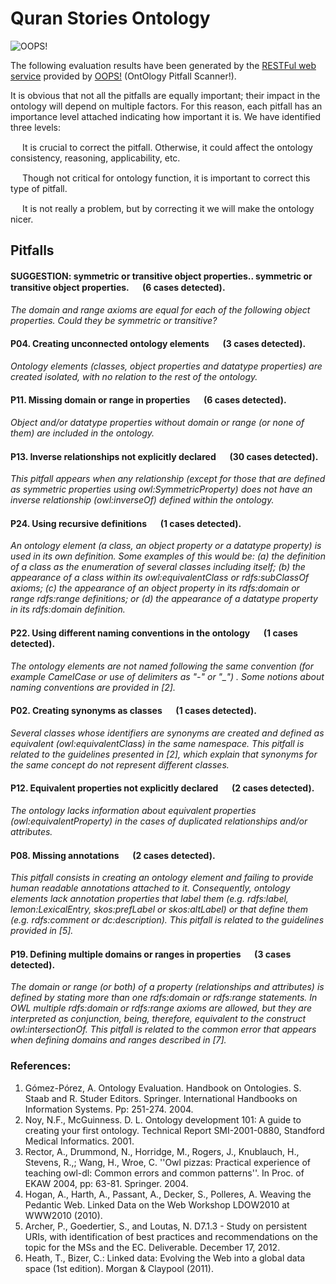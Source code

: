 # Quran Stories Ontology

![OOPS!](http://vocab.linkeddata.es/ontologies/oops/logomini.png)

The following evaluation results have been generated by the [RESTFul web service](http://oops-ws.oeg-upm.net/) provided by [OOPS!](http://oops.linkeddata.es/) (OntOlogy Pitfall Scanner!).

It is obvious that not all the pitfalls are equally important; their impact in the ontology will depend on multiple factors. For this reason, each pitfall has an importance level attached indicating how important it is. We have identified three levels:


<img src="https://raw.githubusercontent.com/OnToology/oops-report/master/sample/critical.png" height="15px"> It is crucial to correct the pitfall. Otherwise, it could affect the ontology consistency, reasoning, applicability, etc.

<img src="https://raw.githubusercontent.com/OnToology/oops-report/master/sample/important.png" height="15px"> Though not critical for ontology function, it is important to correct this type of pitfall.

<img src="https://raw.githubusercontent.com/OnToology/oops-report/master/sample/minor.png" height="15px"> It is not really a problem, but by correcting it we will make the ontology nicer.



## Pitfalls



#### SUGGESTION: symmetric or transitive object properties.. symmetric or transitive object properties. <img src="https://raw.githubusercontent.com/OnToology/oops-report/master/sample/minor.png" height="15px"> (6 cases detected).
*The domain and range axioms are equal for each of the following object properties. Could they be symmetric or transitive?*

    

#### P04. Creating unconnected ontology elements <img src="https://raw.githubusercontent.com/OnToology/oops-report/master/sample/minor.png" height="15px"> (3 cases detected).
*Ontology elements (classes, object properties and datatype properties) are created isolated, with no relation to the rest of the ontology.*

    

#### P11. Missing domain or range in properties <img src="https://raw.githubusercontent.com/OnToology/oops-report/master/sample/important.png" height="15px"> (6 cases detected).
*Object and/or datatype properties without domain or range (or none of them) are included in the ontology.*

    

#### P13. Inverse relationships not explicitly declared <img src="https://raw.githubusercontent.com/OnToology/oops-report/master/sample/minor.png" height="15px"> (30 cases detected).
*This pitfall appears when any relationship (except for those that are defined as symmetric properties using owl:SymmetricProperty) does not have an inverse relationship (owl:inverseOf) defined within the ontology.*

    

#### P24. Using recursive definitions <img src="https://raw.githubusercontent.com/OnToology/oops-report/master/sample/important.png" height="15px"> (1 cases detected).
*An ontology element (a class, an object property or a datatype property) is used in its own definition. Some examples of this would be: (a) the definition of a class as the enumeration of several classes including itself;  (b) the appearance of a class within its owl:equivalentClass or rdfs:subClassOf axioms; (c) the appearance of an object property in its rdfs:domain or range rdfs:range definitions; or (d) the appearance of a datatype property in its rdfs:domain definition.*

    

#### P22. Using different naming conventions in the ontology <img src="https://raw.githubusercontent.com/OnToology/oops-report/master/sample/minor.png" height="15px"> (1 cases detected).
*The ontology elements are not named following the same convention (for example CamelCase or use of delimiters as &quot;-&quot; or &quot;_&quot;) . Some notions about naming conventions are provided in [2].*

    

#### P02. Creating synonyms as classes <img src="https://raw.githubusercontent.com/OnToology/oops-report/master/sample/minor.png" height="15px"> (1 cases detected).
*Several classes whose identifiers are synonyms are created and defined as equivalent (owl:equivalentClass) in the same namespace. This pitfall is related to the guidelines presented in [2], which explain that synonyms for the same concept do not represent different classes.*

    

#### P12. Equivalent properties not explicitly declared <img src="https://raw.githubusercontent.com/OnToology/oops-report/master/sample/important.png" height="15px"> (2 cases detected).
*The ontology lacks information about equivalent properties (owl:equivalentProperty) in the cases of duplicated relationships and/or attributes.*

    

#### P08. Missing annotations <img src="https://raw.githubusercontent.com/OnToology/oops-report/master/sample/minor.png" height="15px"> (2 cases detected).
*This pitfall consists in creating an ontology element and failing to provide human readable annotations attached to it. Consequently, ontology elements lack annotation properties that label them (e.g. rdfs:label, lemon:LexicalEntry, skos:prefLabel or skos:altLabel) or that define them (e.g. rdfs:comment or dc:description). This pitfall is related to the guidelines provided in [5].*

    

#### P19. Defining multiple domains or ranges in properties <img src="https://raw.githubusercontent.com/OnToology/oops-report/master/sample/critical.png" height="15px"> (3 cases detected).
*The domain or range (or both) of a property (relationships and attributes) is defined by stating more than one rdfs:domain or rdfs:range statements. In OWL multiple rdfs:domain or rdfs:range axioms are allowed, but they are interpreted as conjunction, being, therefore, equivalent to the construct owl:intersectionOf. This pitfall is related to the common error that appears when defining domains and ranges described in [7].*

    




### References:
1. Gómez-Pórez, A. Ontology Evaluation. Handbook on Ontologies. S. Staab and R. Studer Editors. Springer. International Handbooks on Information Systems. Pp: 251-274. 2004.
2. Noy, N.F., McGuinness. D. L. Ontology development 101: A guide to creating your first ontology. Technical Report SMI-2001-0880, Standford Medical Informatics. 2001.
3. Rector, A., Drummond, N., Horridge, M., Rogers, J., Knublauch, H., Stevens, R.,; Wang, H., Wroe, C. ''Owl pizzas: Practical experience of teaching owl-dl: Common errors and common patterns''. In Proc. of EKAW 2004, pp: 63-81. Springer. 2004.
4. Hogan, A., Harth, A., Passant, A., Decker, S., Polleres, A. Weaving the Pedantic Web. Linked Data on the Web Workshop LDOW2010 at WWW2010 (2010).
5. Archer, P., Goedertier, S., and Loutas, N. D7.1.3 - Study on persistent URIs, with identification of best practices and recommendations on the topic for the MSs and the EC. Deliverable. December 17, 2012.
6. Heath, T., Bizer, C.: Linked data: Evolving the Web into a global data space (1st edition). Morgan & Claypool (2011).

